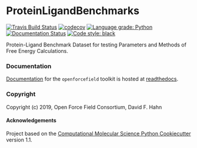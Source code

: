ProteinLigandBenchmarks
==============================
[//]: # (Badges)
[![Travis Build Status](https://travis-ci.org/openforcefield/PLBenchmarks.svg?branch=master)](https://travis-ci.org/openforcefield/PLBenchmarks)
[![codecov](https://codecov.io/gh/openforcefield/PLBenchmarks/branch/master/graph/badge.svg)](https://codecov.io/gh/openforcefield/PLBenchmarks)
[![Language grade: Python](https://img.shields.io/lgtm/grade/python/g/openforcefield/PLBenchmarks.svg?logo=lgtm&logoWidth=18)](https://lgtm.com/projects/g/openforcefield/PLBenchmarks/context:python)
[![Documentation Status](https://readthedocs.org/projects/plbenchmarks/badge/?version=latest)](https://plbenchmarks.readthedocs.io/en/latest/?badge=latest)
[![Code style: black](https://img.shields.io/badge/code%20style-black-000000.svg)](https://github.com/psf/black)

Protein-Ligand Benchmark Dataset for testing Parameters and Methods of Free Energy Calculations.

### Documentation
[Documentation](https://plbenchmarks.readthedocs.io/en/latest/) for the `openforcefield` toolkit is hosted at [readthedocs](https://plbenchmarks.readthedocs.io/en/latest/).

### Copyright

Copyright (c) 2019, Open Force Field Consortium, David F. Hahn


#### Acknowledgements

Project based on the
[Computational Molecular Science Python Cookiecutter](https://github.com/molssi/cookiecutter-cms) version 1.1.
